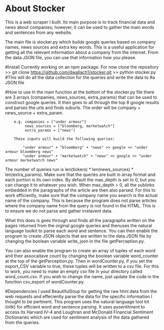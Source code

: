 # About Stocker
This is a web scraper I built.
Its main purpose is to track financial data and news about companies; however, it can be used to gather the main words and
sentences from any website.

The main file is stocker.py which builds google queries based on company names, news sources and extra key words.
This is a useful application for getting all the relevant information about a company from the internet. From the data.JSON file, you can use that information how you please. 

#Install
Currently working on an npm package. For now clone the repository 
		>> git clone https://github.com/dwallach1/stocker.git
		>> python stocker.py 	#This will do all the data collection for the queries and write the data to
								#a JSON file 

#How to use
In the main function at the bottom of the stocker.py file there are 3 arrays (companies, news_sources, extra_params) that can be used to construct google queries. It then goes to all through the top 8 google results and parses the urls and finds suburls. The order will be company + news_source + extra_param.

		e.g. companies = ["under armour"]
			 news_sources = ["bloomberg, marketwatch"]
			 extra_params = ["news"]
			 
		These inputs will build the following queries:

			"under armour" + "bloomberg" + "news" >> google >> "under armour bloomberg news"
			"under armour" + "marketwatch" + "news" >> google >> "under armour marketwatch news"

The number of queries run is len(tickers) * len(news_sources) * len(extra_params). Make sure that the queries are built in array format and each portion is its own index. By default the max_depth is set to 0, but you can change it to whatever you wish. When max_depth > 0, all the sublinks embedded in the paragraphs of the article are then also parsed. For this to work efficiently, make sure that the company name you search is the actual name of the company. This is because the program does not parse articles where the company name from the query is not found in the HTML. This is to ensure we do not parse and gather irrelavent data. 

What this does is goes through and finds all the paragraphs written on the pages returned from the orginal google queries and thenuses the natural language toolkit to parse each word and sentence. You can then enable the program to create JSON objects that are written to the data.JSON file by changing the boolean variable write_json in the file getPerception.py. 

You can also enable the program to create an array of tuples of each word and their assocaitave count by changing the boolean variable word_counter at the top of the getPerception.py. Then in wordCounter.py, if you set the export_CSV variable to true, these tuples will be written to a csv file. For this to work, you need to make an empty csv file in your directory called word_count.csv. If you wish to change the name, just update the code in the function csv_export of wordCounter.py. 

#Dependencies
I used BeautifulSoup for getting the raw html data from the web requests and effeciently parse the data for the specific information I thought to be pertinent. This program uses the natural language tool kit (nltk) for efficient word and sentence parsing. It uses pysentitment to access its Harvard IV-4 and Loughran and McDonald Financial Sentiment Dictionaries which are used for sentiment analysis of the data gathered from the queries. 
